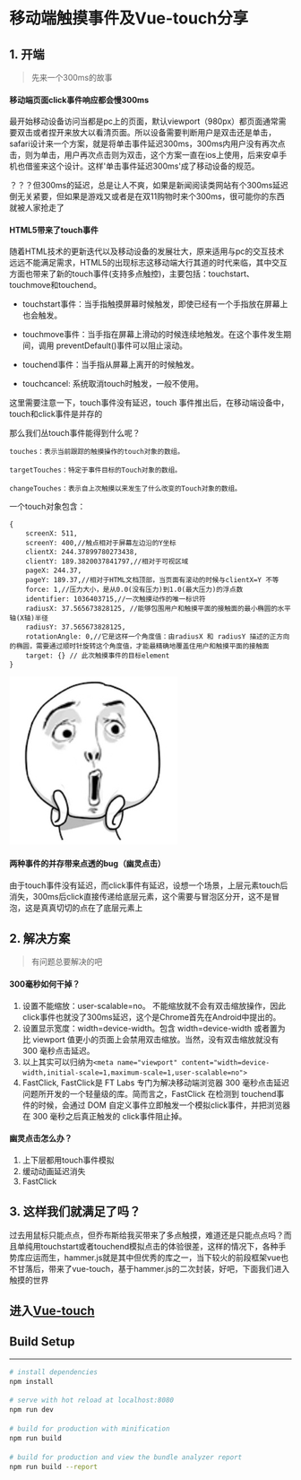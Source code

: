 # 移动端触摸事件及Vue-touch分享

## 1. 开端

> 先来一个300ms的故事

#### 移动端页面click事件响应都会慢300ms

最开始移动设备访问当都是pc上的页面，默认viewport（980px）都页面通常需要双击或者捏开来放大以看清页面。所以设备需要判断用户是双击还是单击，safari设计来一个方案，就是将单击事件延迟300ms，300ms内用户没有再次点击，则为单击，用户再次点击则为双击，这个方案一直在ios上使用，后来安卓手机也借鉴来这个设计。这样'单击事件延迟300ms'成了移动设备的规范。

？？？但300ms的延迟，总是让人不爽，如果是新闻阅读类网站有个300ms延迟倒无关紧要，但如果是游戏又或者是在双11购物时来个300ms，很可能你的东西就被人家抢走了


#### HTML5带来了touch事件

随着HTML技术的更新迭代以及移动设备的发展壮大，原来适用与pc的交互技术远远不能满足需求，HTML5的出现标志这移动端大行其道的时代来临，其中交互方面也带来了新的touch事件(支持多点触控)，主要包括：touchstart、touchmove和touchend。
* touchstart事件：当手指触摸屏幕时候触发，即使已经有一个手指放在屏幕上也会触发。

* touchmove事件：当手指在屏幕上滑动的时候连续地触发。在这个事件发生期间，调用
preventDefault()事件可以阻止滚动。

* touchend事件：当手指从屏幕上离开的时候触发。

* touchcancel: 系统取消touch时触发，一般不使用。

这里需要注意一下，touch事件没有延迟，touch 事件推出后，在移动端设备中，touch和click事件是并存的

那么我们丛touch事件能得到什么呢？
```
touches：表示当前跟踪的触摸操作的touch对象的数组。

targetTouches：特定于事件目标的Touch对象的数组。

changeTouches：表示自上次触摸以来发生了什么改变的Touch对象的数组。

```
一个touch对象包含：
```
{
    screenX: 511,
    screenY: 400,//触点相对于屏幕左边沿的Y坐标
    clientX: 244.37899780273438,
    clientY: 189.3820037841797,//相对于可视区域
    pageX: 244.37,
    pageY: 189.37,//相对于HTML文档顶部，当页面有滚动的时候与clientX=Y 不等
    force: 1,//压力大小，是从0.0(没有压力)到1.0(最大压力)的浮点数
    identifier: 1036403715,//一次触摸动作的唯一标识符
    radiusX: 37.565673828125, //能够包围用户和触摸平面的接触面的最小椭圆的水平轴(X轴)半径
    radiusY: 37.565673828125,
    rotationAngle: 0,//它是这样一个角度值：由radiusX 和 radiusY 描述的正方向的椭圆，需要通过顺时针旋转这个角度值，才能最精确地覆盖住用户和触摸平面的接触面
    target: {} // 此次触摸事件的目标element
}
```
![](src/assets/oh.jpeg)

#### 两种事件的并存带来点透的bug（幽灵点击）

由于touch事件没有延迟，而click事件有延迟，设想一个场景，上层元素touch后消失，300ms后click直接传递给底层元素，这个需要与冒泡区分开，这不是冒泡，这是真真切切的点在了底层元素上



## 2. 解决方案

> 有问题总要解决的吧

#### 300毫秒如何干掉？

1. 设置不能缩放：user-scalable=no。 不能缩放就不会有双击缩放操作，因此click事件也就没了300ms延迟，这个是Chrome首先在Android中提出的。
2. 设置显示宽度：width=device-width。包含 width=device-width 或者置为比 viewport 值更小的页面上会禁用双击缩放。当然，没有双击缩放就没有 300 毫秒点击延迟。
3. 以上其实可以归纳为```<meta name="viewport" content="width=device-width,initial-scale=1,maximum-scale=1,user-scalable=no">```
4. FastClick, FastClick是 FT Labs 专门为解决移动端浏览器 300 毫秒点击延迟问题所开发的一个轻量级的库。简而言之，FastClick 在检测到 touchend事件的时候，会通过 DOM 自定义事件立即触发一个模拟click事件，并把浏览器在 300 毫秒之后真正触发的 click事件阻止掉。

#### 幽灵点击怎么办？

1. 上下层都用touch事件模拟
2. 缓动动画延迟消失
3. FastClick



## 3. 这样我们就满足了吗？

过去用鼠标只能点点，但乔布斯给我买带来了多点触摸，难道还是只能点点吗？而且单纯用touchstart或者touchend模拟点击的体验很差，这样的情况下，各种手势库应运而生，hammer.js就是其中但优秀的库之一，当下较火的前段框架vue也不甘落后，带来了vue-touch，基于hammer.js的二次封装，好吧，下面我们进入触摸的世界

## 进入[Vue-touch](https://github.com/vuejs/vue-touch)


## Build Setup
[//]: <分割线>
***

``` bash
# install dependencies
npm install

# serve with hot reload at localhost:8080
npm run dev

# build for production with minification
npm run build

# build for production and view the bundle analyzer report
npm run build --report
```






